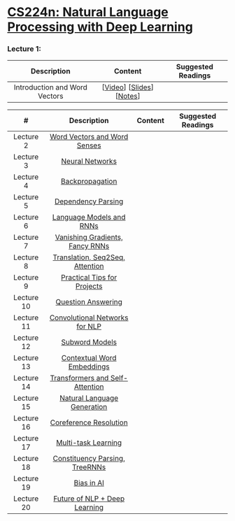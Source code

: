 # [CS224n: Natural Language Processing with Deep Learning](https://web.stanford.edu/class/archive/cs/cs224n/cs224n.1194/)

### Lecture 1:
|Description|Content|Suggested Readings|
|:---:|:---:|:---:|
|Introduction and Word Vectors|[[Video](https://www.youtube.com/watch?v=8rXD5-xhemo&list=PLoROMvodv4rOhcuXMZkNm7j3fVwBBY42z&index=1)] [[Slides]()] [[Notes]()]|

|#|Description|Content|Suggested Readings|
|:---:|:---:|:---:|:---:|
|Lecture 2|[Word Vectors and Word Senses](https://www.youtube.com/watch?v=kEMJRjEdNzM&list=PLoROMvodv4rOhcuXMZkNm7j3fVwBBY42z&index=2)|
|Lecture 3|[Neural Networks](https://www.youtube.com/watch?v=8CWyBNX6eDo&list=PLoROMvodv4rOhcuXMZkNm7j3fVwBBY42z&index=3)|
|Lecture 4|[Backpropagation](https://www.youtube.com/watch?v=yLYHDSv-288&list=PLoROMvodv4rOhcuXMZkNm7j3fVwBBY42z&index=4)|
|Lecture 5|[Dependency Parsing](https://www.youtube.com/watch?v=nC9_RfjYwqA&list=PLoROMvodv4rOhcuXMZkNm7j3fVwBBY42z&index=5)|
|Lecture 6|[Language Models and RNNs](https://www.youtube.com/watch?v=iWea12EAu6U&list=PLoROMvodv4rOhcuXMZkNm7j3fVwBBY42z&index=6)|
|Lecture 7|[Vanishing Gradients, Fancy RNNs](https://www.youtube.com/watch?v=QEw0qEa0E50&list=PLoROMvodv4rOhcuXMZkNm7j3fVwBBY42z&index=7)|
|Lecture 8|[Translation, Seq2Seq, Attention](https://www.youtube.com/watch?v=XXtpJxZBa2c&list=PLoROMvodv4rOhcuXMZkNm7j3fVwBBY42z&index=8)|
|Lecture 9|[Practical Tips for Projects](https://www.youtube.com/watch?v=fyqm8fRDgl0&list=PLoROMvodv4rOhcuXMZkNm7j3fVwBBY42z&index=9)|
|Lecture 10|[Question Answering](https://www.youtube.com/watch?v=yIdF-17HwSk&list=PLoROMvodv4rOhcuXMZkNm7j3fVwBBY42z&index=10)|
|Lecture 11|[Convolutional Networks for NLP](https://www.youtube.com/watch?v=EAJoRA0KX7I&list=PLoROMvodv4rOhcuXMZkNm7j3fVwBBY42z&index=11)|
|Lecture 12|[Subword Models](https://www.youtube.com/watch?v=9oTHFx0Gg3Q&list=PLoROMvodv4rOhcuXMZkNm7j3fVwBBY42z&index=12)|
|Lecture 13|[Contextual Word Embeddings](https://www.youtube.com/watch?v=S-CspeZ8FHc&list=PLoROMvodv4rOhcuXMZkNm7j3fVwBBY42z&index=13)|
|Lecture 14|[Transformers and Self-Attention](https://www.youtube.com/watch?v=5vcj8kSwBCY&list=PLoROMvodv4rOhcuXMZkNm7j3fVwBBY42z&index=14)|
|Lecture 15|[Natural Language Generation](https://www.youtube.com/watch?v=4uG1NMKNWCU&list=PLoROMvodv4rOhcuXMZkNm7j3fVwBBY42z&index=15)|
|Lecture 16|[Coreference Resolution](https://www.youtube.com/watch?v=i19m4GzBhfc&list=PLoROMvodv4rOhcuXMZkNm7j3fVwBBY42z&index=16)|
|Lecture 17|[Multi-task Learning](https://www.youtube.com/watch?v=M8dsZsEtEsg&list=PLoROMvodv4rOhcuXMZkNm7j3fVwBBY42z&index=17)|
|Lecture 18|[Constituency Parsing, TreeRNNs](https://www.youtube.com/watch?v=6Z4A3RSf-HY&list=PLoROMvodv4rOhcuXMZkNm7j3fVwBBY42z&index=18)|
|Lecture 19|[Bias in AI](https://www.youtube.com/watch?v=XR8YSRcuVLE&list=PLoROMvodv4rOhcuXMZkNm7j3fVwBBY42z&index=19)|
|Lecture 20|[Future of NLP + Deep Learning](https://www.youtube.com/watch?v=3wWZBGN-iX8&list=PLoROMvodv4rOhcuXMZkNm7j3fVwBBY42z&index=20)|
